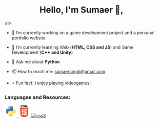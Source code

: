 <h1 align="center">Hello, I'm Sumaer 👋,</h1>h1>


- 🔭 I’m currently working on a game development project and a personal portfolio website 

- 🌱 I’m currently learning Web (**HTML, CSS and JS**) and Game Development (**C++ and Unity**)

- 💬 Ask me about **Python**

- 📫 How to reach me: sumaersingh@gmail.com

- ⚡ Fun fact: I enjoy playing videogames!

<h3 align="left">Languages and Resources:</h3>
</a> <a href="https://www.python.org" target="_blank"> <img src="https://raw.githubusercontent.com/devicons/devicon/master/icons/python/python-original.svg" alt="python" width="40" height="40"/> </a> </a> <a href="https://www.w3.org/html/" target="_blank"> <img src="https://raw.githubusercontent.com/devicons/devicon/master/icons/html5/html5-original-wordmark.svg" alt="html5" width="40" height="40"/> </a></a> <a href="https://www.w3schools.com/w3css/w3css_downloads.asp" target="_blank"> <img src="https://upload.wikimedia.org/wikipedia/commons/3/3d/CSS.3.svg" alt="css3" width="40" height="40"/> 

  
  

